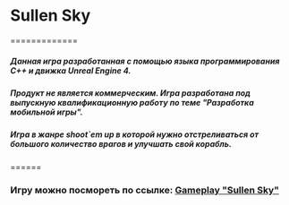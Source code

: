 # Sullen Sky
=============

##### Данная игра разработанная с помощью языка программирования **С++** и движка **Unreal Engine 4**.

##### Продукт не является коммерческим. Игра разработана под выпускную квалификационную работу по теме "Разработка мобильной игры".

##### Игра в жанре **shoot`em** up в которой нужно отстреливаться от большого количество врагов и улучшать свой корабль.

======
### Игру можно посмореть по ссылке: [Gameplay "Sullen Sky"](https://www.youtube.com/watch?v=IbZa-lXo2Tk&ab_channel=FS.NISMAN)
